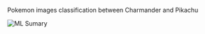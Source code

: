 Pokemon images classification between Charmander and Pikachu


![ML Sumary](https://github.com/BEANANDMENTOS/Image-Classification-CNN-/assets/72437476/cdf8f20d-e89f-4450-b41d-3b36b3de01db)
